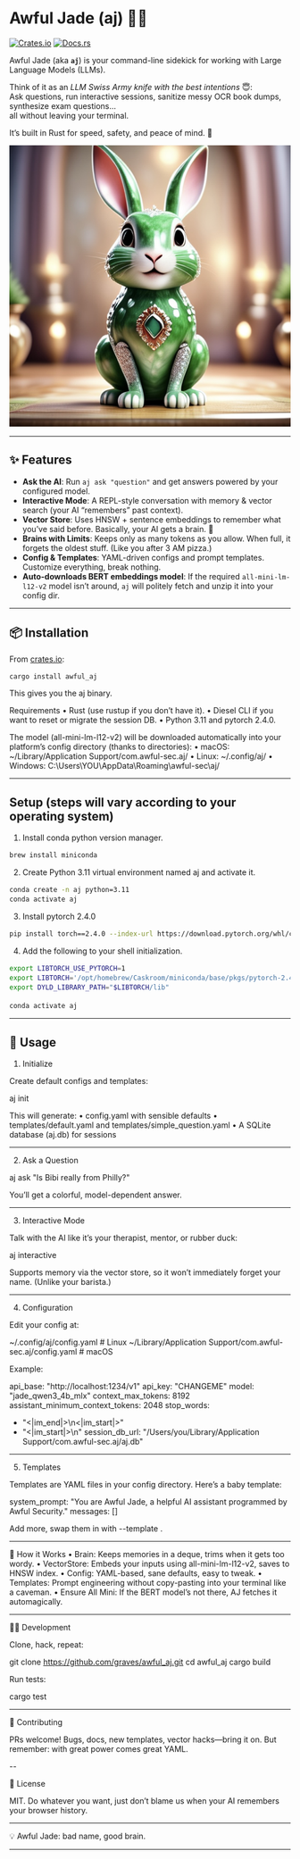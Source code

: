 # Awful Jade (aj) 🐍🧠

[![Crates.io](https://img.shields.io/crates/v/awful_aj.svg)](https://crates.io/crates/awful_aj)
[![Docs.rs](https://docs.rs/awful_aj/badge.svg)](https://docs.rs/awful_aj)

Awful Jade (aka **`aj`**) is your command-line sidekick for working with Large Language Models (LLMs).  

Think of it as an _LLM Swiss Army knife with the best intentions_ 😇:  
Ask questions, run interactive sessions, sanitize messy OCR book dumps, synthesize exam questions…  
all without leaving your terminal.

It’s built in Rust for speed, safety, and peace of mind. 🦀

![Awful Jade CLI tool logo](aj.jpeg)

---

## ✨ Features

- **Ask the AI**: Run `aj ask "question"` and get answers powered by your configured model.  
- **Interactive Mode**: A REPL-style conversation with memory & vector search (your AI “remembers” past context).  
- **Vector Store**: Uses HNSW + sentence embeddings to remember what you’ve said before. Basically, your AI gets a brain. 🧠  
- **Brains with Limits**: Keeps only as many tokens as you allow. When full, it forgets the oldest stuff. (Like you after 3 AM pizza.)  
- **Config & Templates**: YAML-driven configs and prompt templates. Customize everything, break nothing.  
- **Auto-downloads BERT embeddings model**: If the required `all-mini-lm-l12-v2` model isn’t around, `aj` will politely fetch and unzip it into your config dir.  

---

## 📦 Installation

From [crates.io](https://crates.io/crates/awful_aj):

```bash
cargo install awful_aj
```

This gives you the aj binary.

Requirements
	•	Rust (use rustup if you don’t have it).
	•	Diesel CLI if you want to reset or migrate the session DB.
	•	Python 3.11 and pytorch 2.4.0.
	

The model (all-mini-lm-l12-v2) will be downloaded automatically into your platform’s config directory (thanks to directories):
	•	macOS: ~/Library/Application Support/com.awful-sec.aj/
	•	Linux: ~/.config/aj/
	•	Windows: C:\Users\YOU\AppData\Roaming\awful-sec\aj/

---

## Setup (steps will vary according to your operating system)

1. Install conda python version manager.

```bash
brew install miniconda
```

2. Create Python 3.11 virtual environment named aj and activate it.

```bash
conda create -n aj python=3.11
conda activate aj
````

3. Install pytorch 2.4.0

```bash
pip install torch==2.4.0 --index-url https://download.pytorch.org/whl/cp
````

4. Add the following to your shell initialization.

```bash
export LIBTORCH_USE_PYTORCH=1
export LIBTORCH='/opt/homebrew/Caskroom/miniconda/base/pkgs/pytorch-2.4.0-py3.11_0/lib/python3.11/site-packages/torch' # Or wherever Conda installed libtorch on your OS
export DYLD_LIBRARY_PATH="$LIBTORCH/lib"

conda activate aj
```

---

## 🚀 Usage

1. Initialize

Create default configs and templates:

aj init

This will generate:
	•	config.yaml with sensible defaults
	•	templates/default.yaml and templates/simple_question.yaml
	•	A SQLite database (aj.db) for sessions

---

2. Ask a Question

aj ask "Is Bibi really from Philly?"

You’ll get a colorful, model-dependent answer.

---

3. Interactive Mode

Talk with the AI like it’s your therapist, mentor, or rubber duck:

aj interactive

Supports memory via the vector store, so it won’t immediately forget your name.
(Unlike your barista.)

---

4. Configuration

Edit your config at:

~/.config/aj/config.yaml   # Linux
~/Library/Application Support/com.awful-sec.aj/config.yaml   # macOS

Example:

api_base: "http://localhost:1234/v1"
api_key: "CHANGEME"
model: "jade_qwen3_4b_mlx"
context_max_tokens: 8192
assistant_minimum_context_tokens: 2048
stop_words:
  - "<|im_end|>\\n<|im_start|>"
  - "<|im_start|>\n"
session_db_url: "/Users/you/Library/Application Support/com.awful-sec.aj/aj.db"


---

5. Templates

Templates are YAML files in your config directory.
Here’s a baby template:

system_prompt: "You are Awful Jade, a helpful AI assistant programmed by Awful Security."
messages: []

Add more, swap them in with --template <name>.

---

🧠 How it Works
	•	Brain: Keeps memories in a deque, trims when it gets too wordy.
	•	VectorStore: Embeds your inputs using all-mini-lm-l12-v2, saves to HNSW index.
	•	Config: YAML-based, sane defaults, easy to tweak.
	•	Templates: Prompt engineering without copy-pasting into your terminal like a caveman.
	•	Ensure All Mini: If the BERT model’s not there, AJ fetches it automagically.

---

🧑‍💻 Development

Clone, hack, repeat:

git clone https://github.com/graves/awful_aj.git
cd awful_aj
cargo build

Run tests:

cargo test

---

🤝 Contributing

PRs welcome!
Bugs, docs, new templates, vector hacks—bring it on.
But remember: with great power comes great YAML.

--

📜 License

MIT. Do whatever you want, just don’t blame us when your AI remembers your browser history.

---

💡 Awful Jade: bad name, good brain.

---

